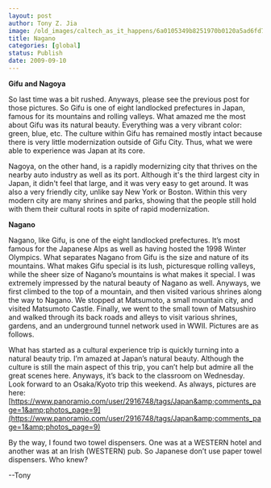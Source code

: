 ```yaml
---
layout: post
author: Tony Z. Jia
image: /old_images/caltech_as_it_happens/6a0105349b8251970b0120a5ad6fd7970c.jpg
title: Nagano
categories: [global]
status: Publish
date: 2009-09-10
---
```


**Gifu and Nagoya**

So last time was a bit rushed. Anyways, please see the previous post for those pictures. So Gifu is one of eight landlocked prefectures in Japan, famous for its mountains and rolling valleys. What amazed me the most about Gifu was its natural beauty. Everything was a very vibrant color: green, blue, etc. The culture within Gifu has remained mostly intact because there is very little modernization outside of Gifu City. Thus, what we were able to experience was Japan at its core.

Nagoya, on the other hand, is a rapidly modernizing city that thrives on the nearby auto industry as well as its port. Although it's the third largest city in Japan, it didn't feel that large, and it was very easy to get around. It was also a very friendly city, unlike say New York or Boston. Within this very modern city are many shrines and parks, showing that the people still hold with them their cultural roots in spite of rapid modernization.

**Nagano**

Nagano, like Gifu, is one of the eight landlocked prefectures. It’s most famous for the Japanese Alps as well as having hosted the 1998 Winter Olympics. What separates Nagano from Gifu is the size and nature of its mountains. What makes Gifu special is its lush, picturesque rolling valleys, while the sheer size of Nagano’s mountains is what makes it special. I was extremely impressed by the natural beauty of Nagano as well. Anyways, we first climbed to the top of a mountain, and then visited various shrines along the way to Nagano. We stopped at Matsumoto, a small mountain city, and visited Matsumoto Castle. Finally, we went to the small town of Matsushiro and walked through its back roads and alleys to visit various shrines, gardens, and an underground tunnel network used in WWII. Pictures are as follows.

What has started as a cultural experience trip is quickly turning into a natural beauty trip. I’m amazed at Japan’s natural beauty. Although the culture is still the main aspect of this trip, you can’t help but admire all the great scenes here. Anyways, it’s back to the classroom on Wednesday. Look forward to an Osaka/Kyoto trip this weekend. As always, pictures are here: [https://www.panoramio.com/user/2916748/tags/Japan&amp;comments_page=1&amp;photos_page=9](https://www.panoramio.com/user/2916748/tags/Japan&amp;comments_page=1&amp;photos_page=9)

By the way, I found two towel dispensers. One was at a WESTERN hotel and another was at an Irish (WESTERN) pub. So Japanese don’t use paper towel dispensers. Who knew?

--Tony

